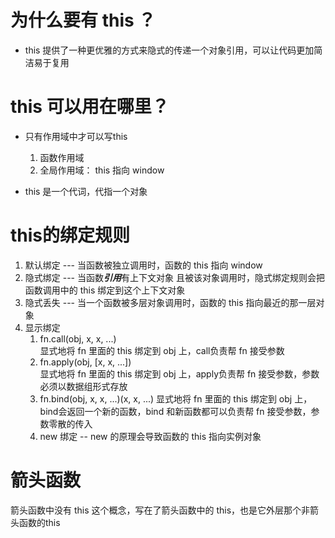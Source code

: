 # 为什么要有 this ？

- this 提供了一种更优雅的方式来隐式的传递一个对象引用，可以让代码更加简洁易于复用

# this 可以用在哪里？

- 只有作用域中才可以写this
    1. 函数作用域
    2. 全局作用域： this 指向 window

- this 是一个代词，代指一个对象

# this的绑定规则

1. 默认绑定 --- 当函数被独立调用时，函数的 this 指向 window
2. 隐式绑定 --- 当函数***引用***有上下文对象 且被该对象调用时，隐式绑定规则会把函数调用中的 this 绑定到这个上下文对象
3. 隐式丢失 --- 当一个函数被多层对象调用时，函数的 this 指向最近的那一层对象
4. 显示绑定
    1. fn.call(obj, x, x, ...)  
       显式地将 fn 里面的 this 绑定到 obj 上，call负责帮 fn 接受参数
    2. fn.apply(obj, [x, x, ...])  
       显式地将 fn 里面的 this 绑定到 obj 上，apply负责帮 fn 接受参数，参数必须以数据组形式存放
    3. fn.bind(obj, x, x, ...)(x, x, ...)
       显式地将 fn 里面的 this 绑定到 obj 上，bind会返回一个新的函数，bind 和新函数都可以负责帮 fn 接受参数，参数零散的传入
    4. new 绑定 -- new 的原理会导致函数的 this 指向实例对象

# 箭头函数

箭头函数中没有 this 这个概念，写在了箭头函数中的 this，也是它外层那个非箭头函数的this